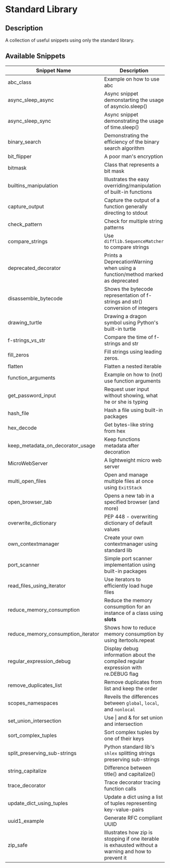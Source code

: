 # Standard Library #
## Description ##
A collection of useful snippets using only the standard library.

## Available Snippets ##
| Snippet Name | Description |
|--------------|-------------|
| abc_class | Example on how to use abc |
| async_sleep_async | Async snippet demonstarting the usage of asyncio.sleep() |
| async_sleep_sync | Async snippet demonstrating the usage of time.sleep() |
| binary_search | Demonstrating the efficiency of the binary search algorithm |
| bit_flipper | A poor man's encryption |
| bitmask | Class that represents a bit mask |
| builtins_manipulation | Illustrates the easy overriding/manipulation of built-in functions |
| capture_output | Capture the output of a function generally directing to stdout |
| check_pattern | Check for multiple string patterns |
| compare_strings | Use `difflib.SequenceMatcher` to compare strings |
| deprecated_decorator | Prints a DeprecationWarning when using a function/method marked as deprecated |
| disassemble_bytecode | Shows the bytecode representation of f-strings and str() conversion of integers |
| drawing_turtle | Drawing a dragon symbol using Python's built-in turtle |
| f-strings_vs_str | Compare the time of f-strings and str |
| fill_zeros | Fill strings using leading zeros. |
| flatten | Flatten a nested iterable |
| function_arguments | Example on how to (not) use function arguments |
| get_password_input | Request user input without showing, what he or she is typing |
| hash_file | Hash a file using built-in packages |
| hex_decode | Get bytes-like string from hex |
| keep_metadata_on_decorator_usage | Keep functions metadata after decoration |
| MicroWebServer | A lightweight micro web server |
| multi_open_files | Open and manage multiple files at once using `ExitStack` |
| open_browser_tab | Opens a new tab in a specified browser (and more) |
| overwrite_dictionary | PEP 448 - overwriting dictionary of default values |
| own_contextmanager | Create your own contextmanager using standard lib |
| port_scanner | Simple port scanner implementation using built-in packages |
| read_files_using_iterator | Use iterators to efficiently load huge files |
| reduce_memory_consumption | Reduce the memory consumption for an instance of a class using __slots__ |
| reduce_memory_consumption_iterator | Shows how to reduce memory consumption by using itertools.repeat |
| regular_expression_debug | Display debug information about the compiled regular expression with re.DEBUG flag |
| remove_duplicates_list | Remove duplicates from list and keep the order |
| scopes_namespaces | Reveils the differences between `global`, `local`, and `nonlocal` |
| set_union_intersection | Use \| and & for set union and intersection |
| sort_complex_tuples | Sort complex tuples by one of their keys |
| split_preserving_sub-strings | Python standard lib's `shlex` splitting strings preserving sub-strings |
| string_capitalize | Difference between title() and capitalize() |
| trace_decorator | Trace decorator tracing function calls |
| update_dict_using_tuples | Update a dict using a list of tuples representing key-value-pairs |
| uuid1_example | Generate RFC compliant UUID |
| zip_safe | Illustrates how zip is stopping if one iterable is exhausted without a warning and how to prevent it |
